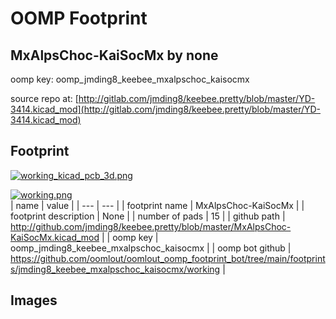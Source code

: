 # OOMP Footprint  
## MxAlpsChoc-KaiSocMx  by none  
  
oomp key: oomp_jmding8_keebee_mxalpschoc_kaisocmx  
  
source repo at: [http://gitlab.com/jmding8/keebee.pretty/blob/master/YD-3414.kicad_mod](http://gitlab.com/jmding8/keebee.pretty/blob/master/YD-3414.kicad_mod)  
## Footprint  
  
[![working_kicad_pcb_3d.png](working_kicad_pcb_3d_600.png)](working_kicad_pcb_3d.png)  
  
[![working.png](working_600.png)](working.png)  
| name | value | 
| --- | --- | 
| footprint name | MxAlpsChoc-KaiSocMx | 
| footprint description | None | 
| number of pads | 15 | 
| github path | http://github.com/jmding8/keebee.pretty/blob/master/MxAlpsChoc-KaiSocMx.kicad_mod | 
| oomp key | oomp_jmding8_keebee_mxalpschoc_kaisocmx | 
| oomp bot github | https://github.com/oomlout/oomlout_oomp_footprint_bot/tree/main/footprints/jmding8_keebee_mxalpschoc_kaisocmx/working | 
## Images  
